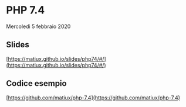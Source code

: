 PHP 7.4
====
Mercoledì 5 febbraio 2020
  

## Slides

[https://matiux.github.io/slides/php74/#/](https://matiux.github.io/slides/php74/#/)

  
## Codice esempio

[https://github.com/matiux/php-7.4](https://github.com/matiux/php-7.4)
